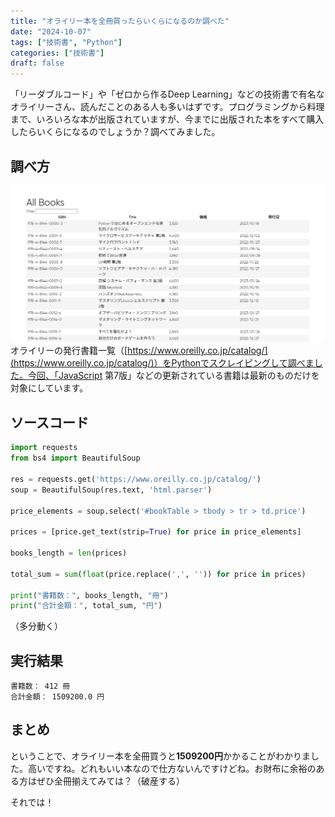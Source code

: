 ```yaml
---
title: "オライリー本を全冊買ったらいくらになるのか調べた"
date: "2024-10-07"
tags: ["技術書", "Python"]
categories: ["技術書"]
draft: false
---
```


「リーダブルコード」や「ゼロから作るDeep Learning」などの技術書で有名なオライリーさん、読んだことのある人も多いはずです。プログラミングから料理まで、いろいろな本が出版されていますが、今までに出版された本をすべて購入したらいくらになるのでしょうか？調べてみました。

## 調べ方
![オライリーのWebサイトのAll Booksの画像](./oreilly_site.jpeg)
オライリーの発行書籍一覧（[https://www.oreilly.co.jp/catalog/](https://www.oreilly.co.jp/catalog/)）をPythonでスクレイピングして調べました。今回、「JavaScript 第7版」などの更新されている書籍は最新のものだけを対象にしています。

## ソースコード
```python
import requests
from bs4 import BeautifulSoup

res = requests.get('https://www.oreilly.co.jp/catalog/')
soup = BeautifulSoup(res.text, 'html.parser')

price_elements = soup.select('#bookTable > tbody > tr > td.price')

prices = [price.get_text(strip=True) for price in price_elements]

books_length = len(prices)

total_sum = sum(float(price.replace(',', '')) for price in prices)

print("書籍数：", books_length, "冊")
print("合計金額：", total_sum, "円")
```
（多分動く）

## 実行結果
```
書籍数： 412 冊
合計金額： 1509200.0 円
```

## まとめ
ということで、オライリー本を全冊買うと**1509200円**かかることがわかりました。高いですね。どれもいい本なので仕方ないんですけどね。お財布に余裕のある方はぜひ全冊揃えてみては？（破産する）

それでは！